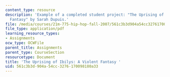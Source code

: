 ```yaml
---
content_type: resource
description: 'Example of a completed student project: "The Uprising of Ibilys: A Violent
  Fantasy" by Sarah Dupuis.'
file: /media/courses/21m-775-hip-hop-fall-2007/561c3b3d904a54cc3276170098180a33_dupuisfinal.pdf
file_type: application/pdf
learning_resource_types:
- Assignments
ocw_type: OCWFile
parent_title: Assignments
parent_type: CourseSection
resourcetype: Document
title: 'The Uprising of Ibilys: A Violent Fantasy '
uid: 561c3b3d-904a-54cc-3276-170098180a33
---
```

